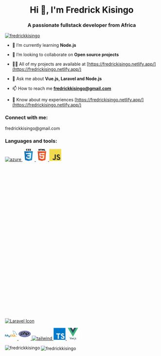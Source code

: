 <h1 align="center">Hi 👋, I'm Fredrick Kisingo</h1>
<h3 align="center">A passionate fullstack developer from Africa</h3>

<p align="left"> <a href="https://github.com/ryo-ma/github-profile-trophy"><img src="https://github-profile-trophy.vercel.app/?username=fredrickkisingo" alt="fredrickkisingo" /></a> </p>

- 🌱 I’m currently learning **Node.js**

- 👯 I’m looking to collaborate on **Open source projects**

- 👨‍💻 All of my projects are available at [https://fredrickisingo.netlify.app/](https://fredrickisingo.netlify.app/)

- 💬 Ask me about **Vue.js, Laravel and Node.js**

- 📫 How to reach me **fredrickkisingo@gmail.com**

- 📄 Know about my experiences [https://fredrickisingo.netlify.app/](https://fredrickisingo.netlify.app/)

<h3 align="left">Connect with me:</h3>
<p align="left">
fredrickkisingo@gmail.com
</p>

<h3 align="left">Languages and tools:</h3>
<p align="left"> <a href="https://azure.microsoft.com/en-in/" target="_blank" rel="noreferrer"> <img src="https://www.vectorlogo.zone/logos/microsoft_azure/microsoft_azure-icon.svg" alt="azure" width="40" height="40"/> </a> <a href="https://www.w3schools.com/css/" target="_blank" rel="noreferrer"> <img src="https://raw.githubusercontent.com/devicons/devicon/master/icons/css3/css3-original-wordmark.svg" alt="css3" width="40" height="40"/> </a> <a href="https://www.w3.org/html/" target="_blank" rel="noreferrer"> <img src="https://raw.githubusercontent.com/devicons/devicon/master/icons/html5/html5-original-wordmark.svg" alt="html5" width="40" height="40"/> </a> <a href="https://developer.mozilla.org/en-US/docs/Web/JavaScript" target="_blank" rel="noreferrer"> <img src="https://raw.githubusercontent.com/devicons/devicon/master/icons/javascript/javascript-original.svg" alt="javascript" width="40" height="40"/> </a> <a href="https://laravel.com/" target="_blank" rel="noreferrer"><svg viewBox="0 0 256 259" xmlns="http://www.w3.org/2000/svg" preserveAspectRatio="xMinYMin meet">
 <img src="https://cdn.jsdelivr.net/gh/devicons/devicon/icons/laravel/laravel-plain-wordmark.svg" alt="Laravel Icon" />

 </a> <a href="https://www.mysql.com/" target="_blank" rel="noreferrer"> <img src="https://raw.githubusercontent.com/devicons/devicon/master/icons/mysql/mysql-original-wordmark.svg" alt="mysql" width="40" height="40"/> </a> <a href="https://www.php.net" target="_blank" rel="noreferrer"> <img src="https://raw.githubusercontent.com/devicons/devicon/master/icons/php/php-original.svg" alt="php" width="40" height="40"/> </a> <a href="https://tailwindcss.com/" target="_blank" rel="noreferrer"> <img src="https://www.vectorlogo.zone/logos/tailwindcss/tailwindcss-icon.svg" alt="tailwind" width="40" height="40"/> </a> <a href="https://www.typescriptlang.org/" target="_blank" rel="noreferrer"> <img src="https://raw.githubusercontent.com/devicons/devicon/master/icons/typescript/typescript-original.svg" alt="typescript" width="40" height="40"/> </a> <a href="https://vuejs.org/" target="_blank" rel="noreferrer"> <img src="https://raw.githubusercontent.com/devicons/devicon/master/icons/vuejs/vuejs-original-wordmark.svg" alt="vuejs" width="40" height="40"/> </a> </p>

<p><img align="left" src="https://github-readme-stats.vercel.app/api/top-langs?username=fredrickkisingo&show_icons=true&locale=en&layout=compact" alt="fredrickkisingo" /></p>

<p>&nbsp;<img align="center" src="https://github-readme-stats.vercel.app/api?username=fredrickkisingo&show_icons=true&locale=en" alt="fredrickkisingo" /></p>
